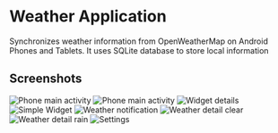 Weather Application
===================

Synchronizes weather information from OpenWeatherMap on Android Phones and Tablets. It uses SQLite database to store local information

Screenshots
-----------

![Phone main activity](screenshots/PhoneMain.png "Main activity")
![Phone main activity](screenshots/PhoneMain2.png "Main activity 2")
![Widget details](screenshots/widget.png "Widget details")
![Simple Widget](screenshots/simpleWidget.png "Simple widget")
![Weather notification](screenshots/notification.png "Notification")
![Weather detail clear](screenshots/clear.png "Details clear")
![Weather detail rain](screenshots/rain.png "Details rain")
![Settings](screenshots/settings.png "Settings")






